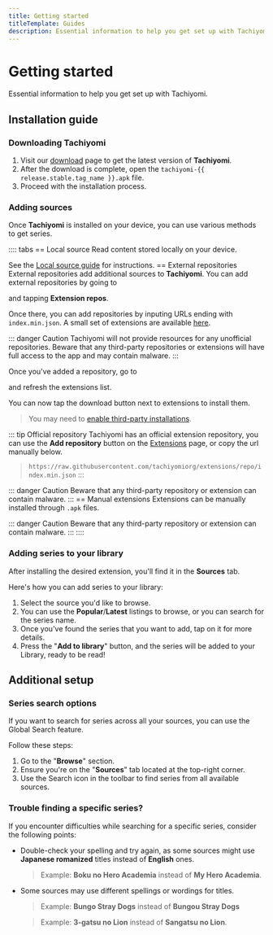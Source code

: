 ```yaml
---
title: Getting started
titleTemplate: Guides
description: Essential information to help you get set up with Tachiyomi.
---
```


<script setup lang="ts">
import { data as release } from "@theme/data/release.data"
</script>

# Getting started

Essential information to help you get set up with Tachiyomi.

## Installation guide

### Downloading Tachiyomi

1. Visit our [download](/download/) page to get the latest version of **Tachiyomi**.
1. After the download is complete, open the `tachiyomi-{{ release.stable.tag_name }}.apk` file.
1. Proceed with the installation process.

### Adding sources

Once **Tachiyomi** is installed on your device, you can use various methods to get series.

:::: tabs
== Local source
Read content stored locally on your device.

See the [Local source guide](/docs/guides/local-source/) for instructions.
== External repositories
External repositories add additional sources to **Tachiyomi**. You can add external repositories by going to <nav to="browse"> and tapping **Extension repos**.

Once there, you can add repositories by inputing URLs ending with `index.min.json`. A small set of extensions are available [here](/extensions/).

::: danger Caution
Tachiyomi will not provide resources for any unofficial repositories. Beware that any third-party repositories or extensions will have full access to the app and may contain malware.
:::

Once you've added a repository, go to <nav to="extensions"> and refresh the extensions list.

You can now tap the download button next to extensions to install them.

> You may need to [enable third-party installations](/docs/faq/browse/extensions#enabling-third-party-installations).

::: tip Official repository
Tachiyomi has an official extension repository, you can use the **Add repository** button on the [Extensions](/extensions/) page, or copy the url manually below.
> `https://raw.githubusercontent.com/tachiyomiorg/extensions/repo/index.min.json`
:::

::: danger Caution
Beware that any third-party repository or extension can contain malware.
:::
== Manual extensions
Extensions can be manually installed through `.apk` files.

::: danger Caution
Beware that any third-party repository or extension can contain malware.
:::
::::

### Adding series to your library

After installing the desired extension, you'll find it in the **Sources** tab.

Here's how you can add series to your library:

1. Select the source you'd like to browse.
1. You can use the **Popular**/**Latest** listings to browse, or you can search for the series name.
1. Once you've found the series that you want to add, tap on it for more details.
1. Press the "**Add to library**" button, and the series will be added to your Library, ready to be read!

## Additional setup

### Series search options

If you want to search for series across all your sources, you can use the Global Search feature.

Follow these steps:

1. Go to the "**Browse**" section.
1. Ensure you're on the "**Sources**" tab located at the top-right corner.
1. Use the Search icon in the toolbar to find series from all available sources.

### Trouble finding a specific series?

If you encounter difficulties while searching for a specific series, consider the following points:

* Double-check your spelling and try again, as some sources might use **Japanese romanized** titles instead of **English** ones.
  > Example: **Boku no Hero Academia** instead of **My Hero Academia**.

* Some sources may use different spellings or wordings for titles.
  > Example: **Bungo Stray Dogs** instead of **Bungou Stray Dogs**

  > Example: **3-gatsu no Lion** instead of **Sangatsu no Lion**.
